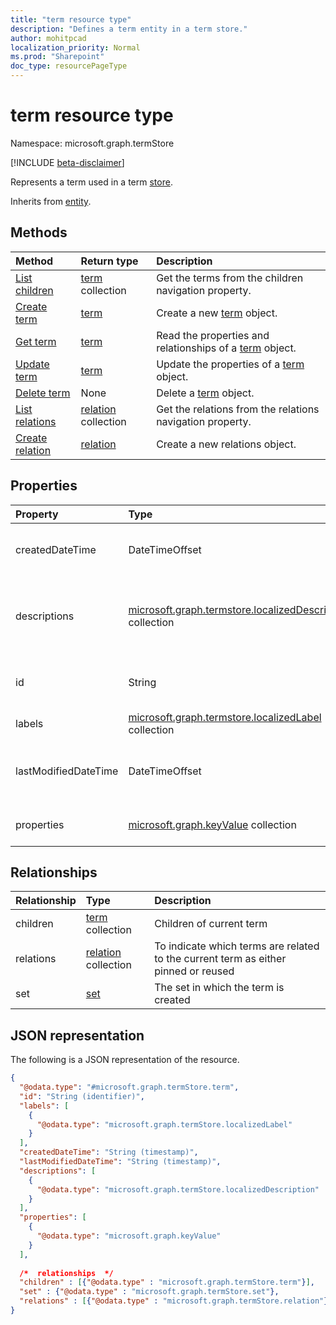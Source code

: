 ```yaml
---
title: "term resource type"
description: "Defines a term entity in a term store."
author: mohitpcad
localization_priority: Normal
ms.prod: "Sharepoint"
doc_type: resourcePageType
---
```


# term resource type

Namespace: microsoft.graph.termStore

[!INCLUDE [beta-disclaimer](../../includes/beta-disclaimer.md)]

Represents a term used in a term [store](../resources/termstore-store.md).

Inherits from [entity](../resources/entity.md).

## Methods
|Method|Return type|Description|
|:---|:---|:---|
|[List children](../api/termstore-term-list-children.md)|[term](../resources/termstore-term.md) collection|Get the terms from the children navigation property.|
|[Create term](../api/termstore-term-post.md)|[term](../resources/termstore-term.md)|Create a new [term](../resources/termstore-term.md) object.|
|[Get term](../api/termstore-term-get.md)|[term](../resources/termstore-term.md)|Read the properties and relationships of a [term](../resources/termstore-term.md) object.|
|[Update term](../api/termstore-term-update.md)|[term](../resources/termstore-term.md)|Update the properties of a [term](../resources/termstore-term.md) object.|
|[Delete term](../api/termstore-term-delete.md)|None|Delete a [term](../resources/termstore-term.md) object.|
|[List relations](../api/termstore-term-list-relations.md)|[relation](../resources/termstore-relation.md) collection|Get the relations from the relations navigation property.|
|[Create relation](../api/termstore-relation-create.md)|[relation](../resources/termstore-relation.md)|Create a new relations object.|

## Properties
|Property|Type|Description|
|:---|:---|:---|
|createdDateTime|DateTimeOffset|Date and time of term creation. Read-only|
|descriptions|[microsoft.graph.termstore.localizedDescription](../resources/termstore-localizeddescription.md) collection|Description about term that is dependent on the languageTag|
|id|String|Unique identifier of term. Read-Only|
|labels|[microsoft.graph.termstore.localizedLabel](../resources/termstore-localizedlabel.md) collection||Label metadata for a term|
|lastModifiedDateTime|DateTimeOffset|Last date and time of term modification. Read-only|
|properties|[microsoft.graph.keyValue](../resources/keyvalue.md) collection|Collection of properties on the term|

## Relationships
|Relationship|Type|Description|
|:---|:---|:---|
|children|[term](../resources/termstore-term.md) collection|Children of current term|
|relations|[relation](../resources/termstore-relation.md) collection|To indicate which terms are related to the current term as either pinned or reused|
|set|[set](../resources/termstore-set.md)|The set in which the term is created|

## JSON representation
The following is a JSON representation of the resource.
<!-- {
  "blockType": "resource",
  "keyProperty": "id",
  "@odata.type": "microsoft.graph.termStore.term",
  "baseType": "microsoft.graph.entity",
  "openType": false
}
-->
``` json
{
  "@odata.type": "#microsoft.graph.termStore.term",
  "id": "String (identifier)",
  "labels": [
    {
      "@odata.type": "microsoft.graph.termStore.localizedLabel"
    }
  ],
  "createdDateTime": "String (timestamp)",
  "lastModifiedDateTime": "String (timestamp)",
  "descriptions": [
    {
      "@odata.type": "microsoft.graph.termStore.localizedDescription"
    }
  ],
  "properties": [
    {
      "@odata.type": "microsoft.graph.keyValue"
    }
  ],
  
  /*  relationships  */
  "children" : [{"@odata.type" : "microsoft.graph.termStore.term"}],
  "set" : {"@odata.type" : "microsoft.graph.termStore.set"}, 
  "relations" : [{"@odata.type" : "microsoft.graph.termStore.relation"}]
}
```


<!--
{
  "type": "#page.annotation",
  "description": "Term is the entity used for tagging in termStore",
  "keywords": "term,facet,resource",
  "section": "documentation",
  "tocPath": "Terms",
  "tocBookmarks": {
    "Resources/termstore-term": "#"
  },
  "suppressions": []
}
-->
